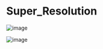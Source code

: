 # Super_Resolution


![image](https://user-images.githubusercontent.com/90444465/187038173-c26df14f-cf50-4401-a97f-9868ea7c081a.png)


![image](https://user-images.githubusercontent.com/90444465/187038178-20d184ee-ecc5-4359-b68e-30f7263d626a.png)
